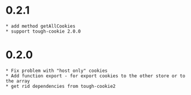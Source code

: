 0.2.1
===================
    * add method getAllCookies
    * support tough-cookie 2.0.0

0.2.0
===================

    * Fix problem with "host only" cookies
    * Add function export - for export cookies to the other store or to the array
    * get rid dependencies from tough-cookie2
